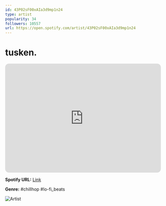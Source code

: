 ```yaml
---
id: 43P02sF00xAIa3d9mp1n24
type: artist
popularity: 34
followers: 10557
url: https://open.spotify.com/artist/43P02sF00xAIa3d9mp1n24
---
```

# tusken.

<iframe style="border-radius:12px" src="https://open.spotify.com/embed/artist/43P02sF00xAIa3d9mp1n24" width="100%" height="352" frameBorder="0" allowfullscreen="" allow="autoplay; clipboard-write; encrypted-media; fullscreen; picture-in-picture" loading="lazy"></iframe>

**Spotify URL:** [Link](https://open.spotify.com/artist/43P02sF00xAIa3d9mp1n24)

**Genre:**  #chillhop #lo-fi_beats

![Artist](https://i.scdn.co/image/ab6761610000e5ebb9fa53c5d4e0452ff7d40130)
